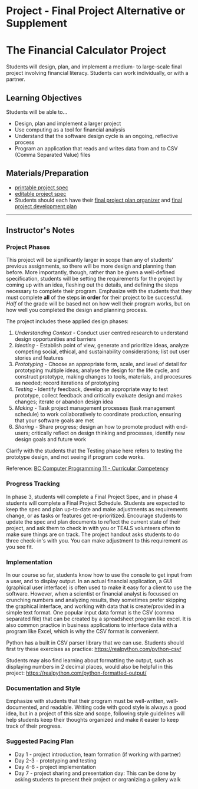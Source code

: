 # Project - Final Project Alternative or Supplement
# The Financial Calculator Project

Students will design, plan, and implement a medium- to large-scale final project involving financial literacy.  Students can work individually, or with a partner. 

## Learning Objectives

Students will be able to...

* Design, plan and implement a larger project
* Use computing as a tool for financial analysis
* Understand that the software design cycle is an ongoing, reflective process
* Program an application that reads and writes data from and to CSV (Comma Separated Value) files

## Materials/Preparation
* [printable project spec](calculator_canada_project_spec.pdf)
* [editable project spec](calculator_canada_project_spec.docx)
* Students should each have their [final project plan organizer](https://github.com/TEALSK12/2nd-semester-introduction-to-computer-science/raw/master/units/8_unit/final_project_plan_organizer.docx) and [final project development plan](https://github.com/TEALSK12/2nd-semester-introduction-to-computer-science/raw/master/units/8_unit/final_project_development_plan.docx)

---
## Instructor's Notes

### Project Phases

This project will be significantly larger in scope than any of students' previous assignments, so there will be more design and planning than before.  More importantly, though, rather than be given a well-defined specification, students will be setting the requirements for the project by coming up with an idea, fleshing out the details, and defining the steps necessary to complete their program. Emphasize with the students that they must complete **all** of the steps **in order** for their project to be successful.  _Half_ of the grade will be based not on how well their program works, but on how well you completed the design and planning process.

The project includes these applied design phases: 

1. _Understanding Context_ - Conduct user centred research to understand design opportunities and barriers
2. _Ideating_ - Establish point of view, generate and prioritize ideas, analyze competing social, ethical, and sustainability considerations; list out user stories and features
3. _Prototyping_ - Choose an appropriate form, scale, and level of detail for prototyping multiple ideas; analyse the design for the life cycle, and construct prototype, making changes to tools, materials, and procesures as needed; record iterations of prototyping
4. _Testing_ - Identify feedback, develop an appropriate way to test prototype, collect feedback and critically evaluate design and makes changes; iterate or abandon design idea
5. _Making_ - Task project management processes (task management schedule) to work collaboratively to coordinate production, ensuring that your software goals are met
6. _Sharing_ - Share progress; design an how to promote product with end-users; critically reflect on design thinking and processes, identify new design goals and future work

Clarify with the students that the Testing phase here refers to testing the prototype design, and not seeing if program code works. 

Reference: [BC Computer Programming 11 - Curricular Competency](https://curriculum.gov.bc.ca/curriculum/adst/11/computer-programming) 

### Progress Tracking

In phase 3, students will complete a Final Project Spec, and in phase 4 students will complete a Final Project Schedule.  Students are expected to keep the spec and plan up-to-date and make adjustments as requirements change, or as tasks or features get re-prioritized.  Encourage students to update the spec and plan documents to reflect the current state of their project, and ask them to check in with you or TEALS volunteers often to make sure things are on track. The project handout asks students to do three check-in's with you. You can make adjustment to this requirement as you see fit.  

### Implementation

In our course so far, students know how to use the console to get input from a user, and to display output. In an actual financial application, a GUI (graphical user interface) is often used to make it easy for a client to use the software. However, when a scientist or financial analyst is focussed on crunching numbers and analyzing results, they sometimes prefer skipping the graphical interface, and working with data that is create/provided in a simple text format. One popular input data format is the CSV (comma separated file) that can be created by a spreadsheet program like excel. It is also common practice in business applications to interface data with a program like Excel, which is why the CSV format is convenient.

Python has a built in CSV parser library that we can use. Students should first try these exercises as practice:  https://realpython.com/python-csv/

Students may also find learning about formatting the output, such as displaying numbers in 2 decimal places, would also be helpful in this project: https://realpython.com/python-formatted-output/


### Documentation and Style

Emphasize with students that their program must be well-written, well-documented, and readable.  Writing code with good style is always a good idea, but in a project of this size and scope, following style guidelines will help students keep their thoughts organized and make it easier to keep track of their progress.


### Suggested Pacing Plan

- Day 1 - project introduction, team formation (if working with partner)
- Day 2-3 - prototyping and testing
- Day 4-6 - project implementation
- Day 7 - project sharing and presentation day: This can be done by asking students to present their project or orgranizing a gallery walk 

